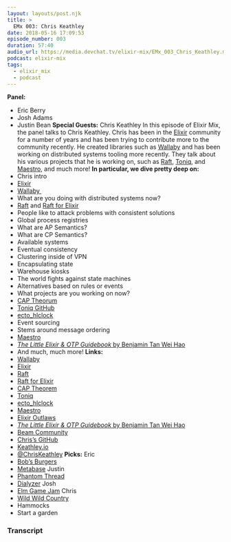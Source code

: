 ```yaml
---
layout: layouts/post.njk
title: >
  EMx 003: Chris Keathley
date: 2018-05-16 17:09:53
episode_number: 003
duration: 57:40
audio_url: https://media.devchat.tv/elixir-mix/EMx_003_Chris_Keathley.mp3
podcast: elixir-mix
tags:
  - elixir_mix
  - podcast
---
```


**Panel:&nbsp;**

- Eric Berry
- Josh Adams
- Justin Bean
  **Special Guests:** Chris Keathley In this episode of Elixir Mix, the panel talks to Chris Keathley. Chris has been in the [Elixir](https://elixir-lang.org/) community for a number of years and has been trying to contribute more to the community recently. He created libraries such as [Wallaby](https://github.com/keathley/wallaby) and has been working on distributed systems tooling more recently. They talk about his various projects that he is working on, such as [Raft](https://github.com/toniqsystems/raft), [Toniq](https://github.com/toniqsystems), and [Maestro](https://github.com/toniqsystems/maestro), and much more! **In particular, we dive pretty deep on:**
- Chris intro
- [Elixir](https://elixir-lang.org/)
- [Wallaby&nbsp;](https://github.com/keathley/wallaby)
- What are you doing with distributed systems now?
- [Raft](https://raft.github.io/) and [Raft for Elixir](https://github.com/toniqsystems/raft)
- People like to attack problems with consistent solutions
- Global process registries
- What are AP Semantics?
- What are CP Semantics?
- Available systems
- Eventual consistency
- Clustering inside of VPN
- Encapsulating state
- Warehouse kiosks
- The world fights against state machines
- Alternatives based on rules or events
- What projects are you working on now?
- [CAP Theorum](https://en.wikipedia.org/wiki/CAP_theorem)
- [Toniq GitHub](https://github.com/toniqsystems)
- [ecto_hlclock](https://github.com/toniqsystems/ecto_hlclock)
- Event sourcing
- Stems around message ordering
- [Maestro](https://github.com/toniqsystems/maestro)
- [_The Little Elixir & OTP Guidebook_ by Benjamin Tan Wei Hao](https://www.manning.com/books/the-little-elixir-and-otp-guidebook)
- And much, much more!
  **Links:**
- [Wallaby](https://github.com/keathley/wallaby)
- [Elixir](https://elixir-lang.org/)
- [Raft](https://raft.github.io/)
- [Raft for Elixir](https://github.com/toniqsystems/raft)
- [CAP Theorem](https://en.wikipedia.org/wiki/CAP_theorem)
- [Toniq](https://github.com/toniqsystems)
- [ecto_hlclock](https://github.com/toniqsystems/ecto_hlclock)
- [Maestro](https://github.com/toniqsystems/maestro)
- [Elixir Outlaws](https://elixiroutlaws.com/)
- [_The Little Elixir & OTP Guidebook_ by Benjamin Tan Wei Hao](https://www.manning.com/books/the-little-elixir-and-otp-guidebook)
- [Beam Community](https://summerofcode.withgoogle.com/organizations/6486585449644032/#4978058864361472)
- [Chris’s GitHub](https://github.com/keathley)
- [Keathley.io](https://keathley.io/)
- [@ChrisKeathley](https://twitter.com/ChrisKeathley?ref_src=twsrc%255Egoogle%257Ctwcamp%255Eserp%257Ctwgr%255Eauthor)
  **Picks:** Eric
- [Bob’s Burgers](https://www.fox.com/bobs-burgers/)
- [Metabase](https://www.metabase.com/)
  Justin
- [Phantom Thread](https://www.imdb.com/title/tt5776858/)
- [Dialyzer](http://erlang.org/doc/man/dialyzer.html)
  Josh
- [Elm Game Jam](https://itch.io/jam/elm-game-jam-mar-apr-2018)
  Chris
- [Wild Wild Country](https://en.wikipedia.org/wiki/Wild_Wild_Country)
- Hammocks
- Start a garden

### Transcript
